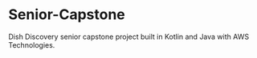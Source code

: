 # Senior-Capstone
Dish Discovery senior capstone project built in Kotlin and Java with AWS Technologies.
